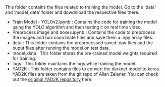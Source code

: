 This folder contains the files related to training the model. Go to the 'data' and 'model_data' folder and dowdnload the respective files there. 

- Train Model - YOLOv2.ipynb : Contains the code for training the model using the YOLO algorithm and then testing it on real time video. 
- Preprocess image and boxes.ipynb : Contains the code to preprocess the images and box coordinate files and save them a .npy array files.
- data : This folder contains the preprocessed saved .npy files and the ouput files after running the model on test data.
- model_data : This folder stores the pre-trained model weights required for training.
- logs : This folder maintains the logs while training the model.
- YAD2K : This folder contains files to convert the darknet model to keras. YAD2K files are taken from the git repo of Allan Zelener. You can check out the [original YAD2K repository](https://github.com/allanzelener/YAD2K) here. 
